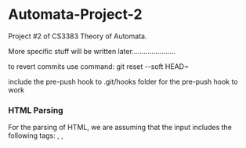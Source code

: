 # Automata-Project-2
Project #2 of CS3383 Theory of Automata.

More specific stuff will be written later......................

to revert commits use command: git reset --soft HEAD~

include the pre-push hook to .git/hooks folder for the pre-push hook to work

<h3>HTML Parsing</h3>

For the parsing of HTML, we are assuming that the input includes the following tags: <html>, <head>, <title>, <body>.

todo: 
1. XML
2. Custom grmmar
3. CLI
4. Unit tests
5. Parser split problem
6. Fix line 60-70 eps.py recursion

For the parsing of HTML, we are assuming that the input includes the following tags: \<html\>, \<head\>, \<title\>, \<body\>.
